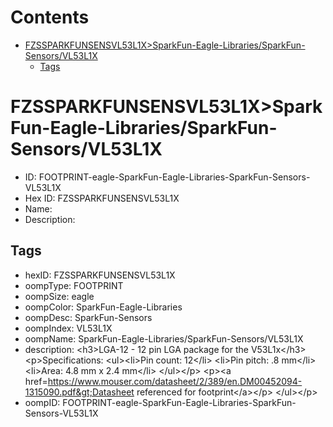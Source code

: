 



Contents
========

* [FZSSPARKFUNSENSVL53L1X>SparkFun-Eagle-Libraries/SparkFun-Sensors/VL53L1X](#fzssparkfunsensvl53l1xsparkfun-eagle-librariessparkfun-sensorsvl53l1x)
	* [Tags](#tags)

# FZSSPARKFUNSENSVL53L1X>SparkFun-Eagle-Libraries/SparkFun-Sensors/VL53L1X

- ID: FOOTPRINT-eagle-SparkFun-Eagle-Libraries-SparkFun-Sensors-VL53L1X
- Hex ID: FZSSPARKFUNSENSVL53L1X
- Name: 
- Description: 

## Tags

- hexID: FZSSPARKFUNSENSVL53L1X
- oompType: FOOTPRINT
- oompSize: eagle
- oompColor: SparkFun-Eagle-Libraries
- oompDesc: SparkFun-Sensors
- oompIndex: VL53L1X
- oompName: SparkFun-Eagle-Libraries/SparkFun-Sensors/VL53L1X
- description: &lt;h3&gt;LGA-12 - 12 pin LGA package for the V53L1x&lt;/h3&gt;
&lt;p&gt;Specifications:
&lt;ul&gt;&lt;li&gt;Pin count: 12&lt;/li&gt;
&lt;li&gt;Pin pitch: .8 mm&lt;/li&gt;
&lt;li&gt;Area: 4.8 mm x 2.4 mm&lt;/li&gt;
&lt;/ul&gt;&lt;/p&gt;
&lt;p&gt;&lt;a href=https://www.mouser.com/datasheet/2/389/en.DM00452094-1315090.pdf&gt;Datasheet referenced for footprint&lt;/a&gt;&lt;/p&gt;
&lt;/ul&gt;&lt;/p&gt;
- oompID: FOOTPRINT-eagle-SparkFun-Eagle-Libraries-SparkFun-Sensors-VL53L1X
